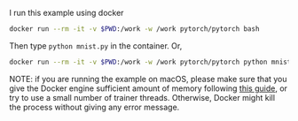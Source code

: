 I run this example using docker

```bash
docker run --rm -it -v $PWD:/work -w /work pytorch/pytorch bash
```

Then type `python mnist.py` in the container.  Or,

```bash
docker run --rm -it -v $PWD:/work -w /work pytorch/pytorch python mnist.py
```

NOTE: if you are running the example on macOS, please make sure that you give the Docker engine sufficient amount of memory following [this guide](https://docs.docker.com/docker-for-mac/#advanced), or try to use a small number of trainer threads.  Otherwise, Docker might kill the process without giving any error message.
